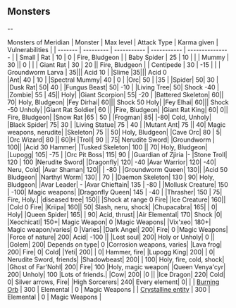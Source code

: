 ## Monsters

--

Monsters of Meridian
| Monster | Max level | Attack Type | Karma given | Vulnerabilities |
| ------- | --------- | ----------- | ----------- | --------------- |
| Small | Rat | 10 | 0 | Fire, Bludgeon |
| Baby Spider | 25 | 10 | |
| Mummy | 30 || 0 | |
| Giant Rat | 30 | 20 || Fire, Bludgeon |
| Centipede | 30 | -15 | |
| Groundworm Larva |	35|||	Acid	10	|
|Slime	|35|||	Acid	0	
|Ant|	40	|	10	|
|Spectral Mummy|	40	|	0	|
|Orc|	50	|	|35	|
|Spider|	50|		30	|
|Dusk Rat|	50|		40	|
|Fungus Beast|	50|		-10	|
|Living Tree|	50|	Shock	-40	|
|Zombie|	55	|	45||	Holy|
|Giant Scorpion|	55|		-20	|
|Battered Skeleton|	60||		70|	Holy, Bludgeon|
|Fey Dirhai|	60|||	Shock	50	Holy|
|Fey Elhai|	60|||	Shock	-50	Unholy|
|Giant Rat Soldier|	60	||	|Fire, Bludgeon|
|Giant Rat King|	60|		0||	Fire, Bludgeon|
|Snow Rat	|65	|	50	|
|Frogman|	85|		|-80|	Cold, Unholy|
|Black Spider|	75|		30	|
|Living Statue|	75	|	40	|
|Mutant Ant|	75	||	40|	Magic weapons, nerudite|
|Skeleton|	75	||	50|	Holy, Bludgeon|
|Cave Orc|	80	|	5|
|Orc Wizard|	80	||	60|H
|Troll|	90	||	75|	Nerudite Sword|
|Groundworm |	100||	|Acid	30	Hammer|
|Tusked Skeleton|	100	||	70|	Holy, Bludgeon|
|Lupogg|	105|		-75	|
|Orc Pit Boss|	115|		90	|
|Guardian of Zjiria |- 
|Stone Troll|	120	|	100	|Nerudite Sword|
|Dragonfly|	120|		-40	
|Avar Warrior|	120|		-40|	Neru, Cold|
|Avar Shaman|	120||	|	-80	|
|Groundworm Queen|	130||	|Acid	50	Bludgeon|
|Narthyl Worm|	130|	|	70	|
|Daemon Skeleton|	130	|	90|	Holy, Bludgeon|
|Avar Leader| - 
|Avar Chieftain|	135	|	-80	|
|Mollusk Creature|	150	|	-100|	Magic weapons|
|Dragonfly Queen|	145	|	-40	|
|Thrasher|	150	|	75|	Fire, Holy.|
|diseased tree|	150||	|Shock at range	0	Fire|
|Ice Creature|	160||	|Cold	0	Fire|
|Kriipa|	160||	50|	Slash, neru, shock|
|Chupacabra|	165|	|	0|	Holy|
|Queen Spider|	165|	|	90|	Acid, thrust|
|Air Elemental|	170|	Shock |0|	
|Xeochicatl|	150+|	Magic Weapon|	0	|Magic Weapons|
|Vix'xeo|	180+|	Magic weapon/varies|	0	|Varies|
|Dark Angel|	200|	Fire|	0	|Magic Weapons|
|Force of nature|	200|	Acid|	-100	||
|Lost soul|	200|	Holy or Unholy|	0	||
|Golem|	200|	Depends on type|	0	|Corrosion weapons, varies|
|Lava frog|	200|	Fire|	0|	Cold|
|Yeti|	200|	|	0|	Hammer, fire|
|Lupogg King|	200|	|	0|	Nerudite Sword, friends|
|Shadowbeast|	200|	|	100|	Holy, fire, cold, shock|
|Ghost of Far'Nohl|	200|	Fire|	100	|Holy, magic weapon|
|Queen Venya'cyr|	200|	Unholy|	100	|Lots of friends.|
|Cow|	200|		|0	||
|Ice Dragon|	220|	Cold|	0| 	Silver arrows, Fire|
|High Sorcerers|	240|	Every element|	0|	|
| [Burning Orb](monsters/burning-orb.md) | 300 | Elemental | 0 | Magic Weapons |
| [Crystalline entity](monsters/crystalline-entity.md) | 300 | Elemental | 0 | Magic Weapons |